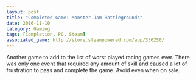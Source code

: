 ```yaml
---
layout: post
title: "Completed Game: Monster Jam Battlegrounds"
date: 2016-11-10
category: Gaming
tags: [Completion, PC, Steam]
associated_game: http://store.steampowered.com/app/336250/
---
```


Another game to add to the list of worst played racing games ever.
There was only one event that required any amount of skill and caused a lot of frustration to pass and complete the game.
Avoid even when on sale.